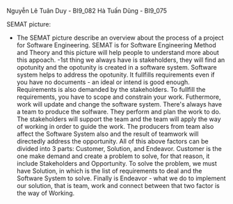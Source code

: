 Nguyễn Lê Tuân Duy - BI9_082
Hà Tuấn Dũng - BI9_075

SEMAT picture:
- The SEMAT picture describe an overview about the process of a project for Software Engineering. SEMAT is for Software Engineering Method and Theory and this picture will help people to understand more about this appoach.
-1st thing we always have is stakeholders, they will find an opotunity and the opotunity is created in a software system. Software system helps to address the opotunity. It fullfills requirements even if you have no documents - an ideal or intend is good enough. Requirements is also demanded by the stakeholders. To fullfill the requirements, you have to scope and constrain your work. Futhermore, work will update and change the software system. There's always have a team to produce the solfware. They perform and plan the work to do. The stakeholders will support the team and the team will apply the way of working in order to guide the work. The producers from team also affect the Software System also and the result of teamwork will directedly address the opportunity. All of this above factors can be divided into 3 parts: Customer, Solution, and Endeavor. Customer is the one make demand and create a problem to solve, for that reason, it include Stakeholders and Opportunity. To solve the problem, we must have Solution, in which is the list of requirements to deal and the Software System to solve. Finally is Endeavor - what we do to implement our solution, that is team, work and connect between that two factor is the way of Working. 